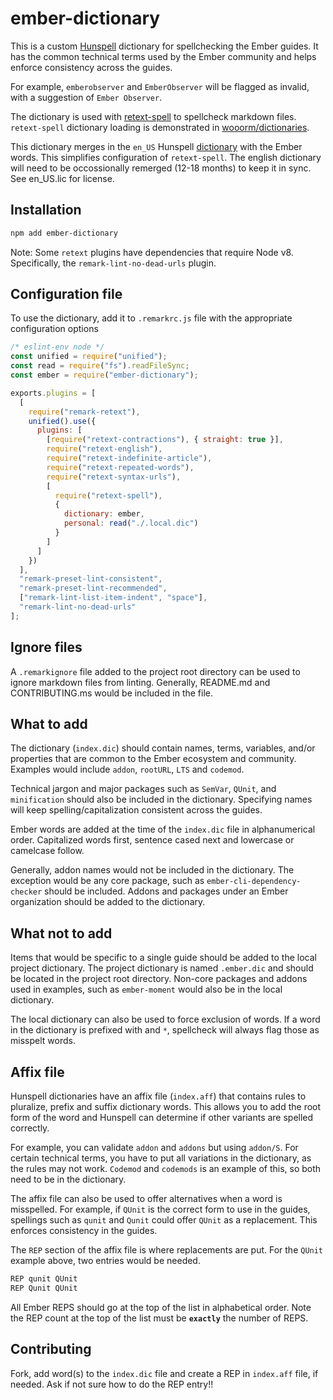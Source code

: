 # ember-dictionary

This is a custom [Hunspell](http://hunspell.github.io) dictionary for spellchecking the Ember guides.  It has the common technical terms used by the Ember community and helps enforce consistency across the guides.

For example, `emberobserver` and `EmberObserver` will be flagged as invalid, with a suggestion of `Ember Observer`.

The dictionary is used with [retext-spell](https://github.com/retextjs/retext-spell) to spellcheck markdown files. `retext-spell` dictionary loading is demonstrated in [wooorm/dictionaries](https://github.com/wooorm/dictionaries).

This dictionary merges in the `en_US` Hunspell [dictionary](http://wordlist.sourceforge.net) with the Ember words. This simplifies configuration of `retext-spell`.  The english dictionary will need to be occossionally remerged (12-18 months) to keep it in sync. See en_US.lic for license.

## Installation

```sh
npm add ember-dictionary
```

Note: Some `retext` plugins have dependencies that require Node v8.  Specifically, the `remark-lint-no-dead-urls` plugin. 

## Configuration file

To use the dictionary, add it to `.remarkrc.js` file with the appropriate configuration options

```js
/* eslint-env node */
const unified = require("unified");
const read = require("fs").readFileSync;
const ember = require("ember-dictionary");

exports.plugins = [
  [
    require("remark-retext"),
    unified().use({
      plugins: [
        [require("retext-contractions"), { straight: true }],
        require("retext-english"),
        require("retext-indefinite-article"),
        require("retext-repeated-words"),
        require("retext-syntax-urls"),
        [
          require("retext-spell"),
          {
            dictionary: ember,
            personal: read("./.local.dic")
          }
        ]
      ]
    })
  ],
  "remark-preset-lint-consistent",
  "remark-preset-lint-recommended",
  ["remark-lint-list-item-indent", "space"],
  "remark-lint-no-dead-urls"
];
```

## Ignore files

A `.remarkignore` file added to the project root directory can be used to ignore markdown files from linting.  Generally, README.md and CONTRIBUTING.ms would be included in the file.

## What to add

The dictionary (`index.dic`) should contain names, terms, variables, and/or properties that are common to the Ember ecosystem and community. Examples would include `addon`, `rootURL`, `LTS` and `codemod`.

Technical jargon and major packages such as `SemVar`, `QUnit`, and `minification` should also be included in the dictionary. Specifying names will keep spelling/capitalization consistent across the guides.

Ember words are added at the time of the `index.dic` file in alphanumerical order.  Capitalized words first, sentence cased next and lowercase or camelcase follow.

Generally, addon names would not be included in the dictionary.  The exception would be any core package, such as `ember-cli-dependency-checker` should be included.  Addons and packages under an Ember organization should be added to the dictionary.

## What not to add

Items that would be specific to a single guide should be added to the local project dictionary.  The project dictionary is named `.ember.dic` and should be located in the project root directory. Non-core packages and addons used in examples, such as `ember-moment` would also be in the local dictionary.

The local dictionary can also be used to force exclusion of words.  If a word in the dictionary is prefixed with and `*`, spellcheck will always flag those as misspelt words.

## Affix file

Hunspell dictionaries have an affix file (`index.aff`) that contains rules to pluralize, prefix and suffix dictionary words. This allows you to add the root form of the word and Hunspell can determine if other variants are spelled correctly.

For example, you can validate `addon` and `addons` but using `addon/S`. For certain technical terms, you have to put all variations in the dictionary, as the rules may not work.  `Codemod` and `codemods` is an example of this, so both need to be in the dictionary.

The affix file can also be used to offer alternatives when a word is misspelled.  For example, if `QUnit` is the correct form to use in the guides, spellings such as `qunit` and `Qunit` could offer `QUnit` as a replacement.  This enforces consistency in the guides.

The `REP` section of the affix file is where replacements are put. For the `QUnit` example above, two entries would be needed.

```sh
REP qunit QUnit
REP Qunit QUnit
```

All Ember REPS should go at the top of the list in alphabetical order.  Note the REP count at the top of the list must be **`exactly`** the number of REPS.


## Contributing

Fork, add word(s) to the `index.dic` file and create a REP in `index.aff` file, if needed.
Ask if not sure how to do the REP entry!!
